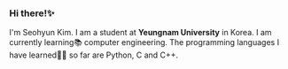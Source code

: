 ### Hi there!✨

I'm Seohyun Kim. I am a student at **Yeungnam University** in Korea. I am currently learning📚 computer engineering. The programming languages I have learned✍🏻 so far are Python, C and C++.



<!--
**SeohyunKim0207/SeohyunKim0207** is a ✨ _special_ ✨ repository because its `README.md` (this file) appears on your GitHub profile.

Here are some ideas to get you started:

- 🔭 I’m currently working on ...
- 🌱 I’m currently learning ...
- 👯 I’m looking to collaborate on ...
- 🤔 I’m looking for help with ...
- 💬 Ask me about ...
- 📫 How to reach me: ...
- 😄 Pronouns: ...
- ⚡ Fun fact: ...
-->
